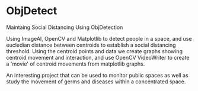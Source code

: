 # ObjDetect
Maintaing Social Distancing Using ObjDetection

Using ImageAI, OpenCV and Matplotlib to detect people in a space, and use eucledian distance between centroids
to establish a social distancing threshold. Using the centroid points and data we create graphs showing centroid 
movement and interaction, and use OpenCV VideoWriter to create a 'movie' of centroid movements from matplotlib graphs. 

An interesting project that can be used to monitor public spaces as well as study the movement of germs and diseases within
a concentrated space. 
